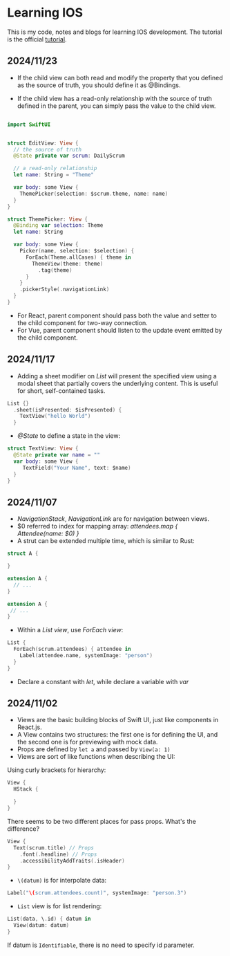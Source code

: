 # Learning IOS

This is my code, notes and blogs for learning IOS development. The tutorial is the official [tutorial](https://developer.apple.com/tutorials/app-dev-training/getting-started-with-scrumdinger).

## 2024/11/23

- If the child view can both read and modify the property that you defined as the source of truth, you should define it as @Bindings.

- If the child view has a read-only relationship with the source of truth defined in the parent, you can simply pass the value to the child view.

```swift

import SwiftUI


struct EditView: View {
  // the source of truth
  @State private var scrum: DailyScrum

  // a read-only relationship
  let name: String = "Theme"

  var body: some View {
    ThemePicker(selection: $scrum.theme, name: name)
  }
}

struct ThemePicker: View {
  @Binding var selection: Theme
  let name: String

  var body: some View {
    Picker(name, selection: $selection) {
      ForEach(Theme.allCases) { theme in
        ThemeView(theme: theme)
          .tag(theme)
      }
    }
    .pickerStyle(.navigationLink)
  }
}
```

- For React, parent component should pass both the value and setter to the child component for two-way connection.
- For Vue, parent component should listen to the update event emitted by the child component.

## 2024/11/17

- Adding a sheet modifier on _List_ will present the specified view using a modal sheet that partially covers the underlying content. This is useful for short, self-contained tasks.

```swift
List {}
  .sheet(isPresented: $isPresented) {
    TextView("hello World")
  }
```

- _@State_ to define a state in the view:

```swift
struct TextView: View {
  @State private var name = ""
  var body: some View {
     TextField("Your Name", text: $name)
  }
}
```

## 2024/11/07

- _NavigationStack_, _NavigationLink_ are for navigation between views.
- $0 referred to index for mapping array: _attendees.map { Attendee(name: $0) }_
- A strut can be extended multiple time, which is similar to Rust:

```swift
struct A {

}

extension A {
  // ...
}

extension A {
 // ...
}
```

- Within a _List view_, use _ForEach view_:

```swift
List {
  ForEach(scrum.attendees) { attendee in
    Label(attendee.name, systemImage: "person")
  }
}
```

- Declare a constant with _let_, while declare a variable with _var_

## 2024/11/02

- Views are the basic building blocks of Swift UI, just like components in React.js.
- A View contains two structures: the first one is for defining the UI, and the second one is for previewing with mock data.
- Props are defined by `let a` and passed by `View(a: 1)`
- Views are sort of like functions when describing the UI:

Using curly brackets for hierarchy:

```swift
View {
  HStack {

  }
}
```

There seems to be two different places for pass props. What's the difference?

```swift
View {
  Text(scrum.title) // Props
    .font(.headline) // Props
    .accessibilityAddTraits(.isHeader)
}
```

- `\(datum)` is for interpolate data:

```swift
Label("\(scrum.attendees.count)", systemImage: "person.3")
```

- `List` view is for list rendering:

```swift
List(data, \.id) { datum in
  View(datum: datum)
}
```

If datum is `Identifiable`, there is no need to specify id parameter.
